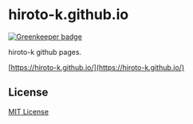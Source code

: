 # hiroto-k.github.io

[![Greenkeeper badge](https://badges.greenkeeper.io/hiroto-k/hiroto-k.github.io.svg)](https://greenkeeper.io/)

hiroto-k github pages.

[https://hiroto-k.github.io/](https://hiroto-k.github.io/)

## License

[MIT License](https://github.com/hiroto-k/hiroto-k.github.io/blob/master/LICENSE "MIT License")
